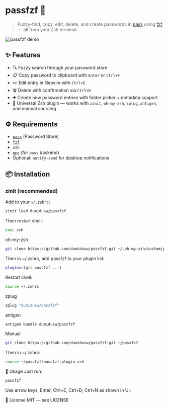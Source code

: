 # passfzf 🔐

> Fuzzy-find, copy, edit, delete, and create passwords 
> in [pass](https://www.passwordstore.org/) using [fzf](https://github.com/junegunn/fzf) — all from your Zsh terminal.

![passfzf demo](https://via.placeholder.com/800x400?text=Add+a+screenshot+later+%F0%9F%98%89)

## ✨ Features

- 🔍 Fuzzy search through your password store
- 📋 Copy password to clipboard with `Enter` or `Ctrl+Y`
- ✏️ Edit entry in Neovim with `Ctrl+E`
- 🗑️ Delete with confirmation via `Ctrl+D`
- ➕ Create new password entries with folder picker + metadata support
- 🧩 Universal Zsh plugin — works with `zinit`, `oh-my-zsh`, `zplug`, `antigen`, and manual sourcing

## ⚙️ Requirements

- [`pass`](https://www.passwordstore.org/) (Password Store)
- [`fzf`](https://github.com/junegunn/fzf)
- `zsh`
- `gpg` (for `pass` backend)
- Optional: `notify-send` for desktop notifications

## 📦 Installation

### zinit (recommended)

Add to your `~/.zshrc`:

```zsh
zinit load dumidusw/passfzf
```

Then restart shell:

```bash
exec zsh
```
oh-my-zsh

```bash
git clone https://github.com/dumidusw/passfzf.git ~/.oh-my-zsh/custom/plugins/passfzf
```

Then in ~/.zshrc, add passfzf to your plugin list:

```bash
plugins=(git passfzf ...)
```

Restart shell:

```bash
source ~/.zshrc
```

zplug

```bash
zplug "dumidusw/passfzf"
```

antigen

```bash
antigen bundle dumidusw/passfzf
```

Manual

```bash
git clone https://github.com/dumidusw/passfzf.git ~/passfzf
```

Then in ~/.zshrc:

```zsh
source ~/passfzf/passfzf.plugin.zsh
```

🧪 Usage
Just run:

```bash
passfzf
```
Use arrow keys, Enter, Ctrl+E, Ctrl+D, Ctrl+N as shown in UI.

📜 License
MIT — see LICENSE
